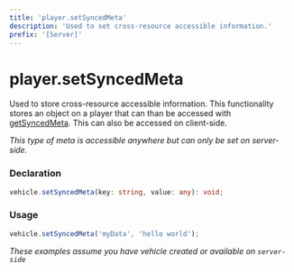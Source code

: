 ```yaml
---
title: 'player.setSyncedMeta'
description: 'Used to set cross-resource accessible information.'
prefix: '[Server]'
---
```


# player.setSyncedMeta

Used to store cross-resource accessible information. This functionality stores an object on a player that can than be accessed with [getSyncedMeta](./getSyncedMeta.md). This can also be accessed on client-side.

_This type of meta is accessible anywhere but can only be set on server-side._

### Declaration

```typescript
vehicle.setSyncedMeta(key: string, value: any): void;
```

### Usage

```typescript
vehicle.setSyncedMeta('myData', 'hello world');
```

_These examples assume you have vehicle created or available on `server-side`_